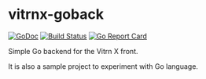 # vitrnx-goback

[![GoDoc](https://godoc.org/github.com/bsinou/vitrnx-goback?status.svg)](https://godoc.org/github.com/bsinou/vitrnx-goback)
[![Build Status](https://travis-ci.org/bsinou/vitrnx-goback.svg?branch=master)](https://travis-ci.org/bsinou/vitrnx-goback)
 [![Go Report Card](https://goreportcard.com/badge/github.com/bsinou/vitrnx-goback)](https://goreportcard.com/report/github.com/bsinou/vitrnx-goback)

Simple Go backend for the Vitrn X front.

It is also a sample project to experiment with Go language.